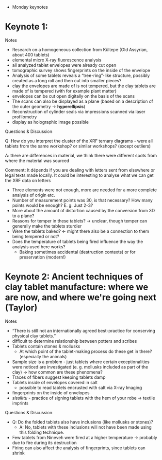 <!-- Output copied to clipboard! -->

* Monday keynotes

# **Keynote 1**: 

Notes



* Research on a homogeneous collection from Kültepe (Old Assyrian, about 400 tablets)
* elemental micro X-ray fluorescence analysis
* all analyzed tablet envelopes were already cut open
* tomographic survey shows fingerprints on the inside of the envelope
* Analysis of some tablets reveals a “tree-ring”-like structure, possibly created as a long roll and then cut into smaller pieces?
* clay the envelopes are made of is not tempered, but the clay tablets are made of is tempered (with for example plant matter)
* envelopes can be cut open digitally on the basis of the scans
* The scans can also be displayed as a plane (based on a description of the outer geometry -> **hyperellipsis**)
* Reconstruction of cylinder seals via impressions scanned via laser profilometry
* display as holographic image possible

Questions & Discussion

Q: How do you interpret the cluster of the XRF ternary diagrams - were all tablets from the same workshop? or similar workshops? (except outliers)

A: there are differences in material, we think there were different spots from where the material was sourced

Comment: It dépends if you are dealing with letters sent from elsewhere or legal texts made locally. It could be interesting to analyse what we can get the XRF data on letters



* Three elements were not enough, more are needed for a more complete analysis of origin etc.
* Number of measurement points was 30, is that necessary? How many points would be enough? E. g. Just 2-3?
* More about the amount of distortion caused by the conversion from 3D to a plane?
* Reasons for temper in these tablets? -> unclear, though temper can generally make the tablets sturdier
* Were the tablets baked? <- might there also be a connection to them being tempered or not?
* Does the temperature of tablets being fired influence the way the analysis used here works?
    * Baking sometimes accidental (destruction contexts) or for preservation (modern!)


# **Keynote 2**: Ancient techniques of clay tablet manufacture: where we are now, and where we're going next (Taylor)

Notes



* “There is still not an internationally agreed best-practice for conserving physical clay tablets.”
* difficult to determine relationship between potters and scribes
* Tablets contain stones & mollusks
    * At which point of the tablet-making process do these get in there? (especially the animals)
* Sample size is a problem - just tablets where certain exceptionalities were noticed are investigated (e. g. mollusks included as part of the clay) -> how common are these phenomena?
* Traces of fibers suggest keeping tablets damp
* Tablets inside of envelopes covered in salt
    * possible to read tablets encrusted with salt via X-ray Imaging
* fingerprints on the inside of envelopes
* _sissiktu_ - practice of signing tablets with the hem of your robe -> textile imprints

Questions & Discussion



* Q: Do the folded tablets also have inclusions (like mollusks or stones)?
    * A: No, tablets with these inclusions will not have been made using this folding technique.
* Few tablets from Nineveh were fired at a higher temperature -> probably due to fire during its destruction
* Firing can also affect the analysis of fingerprints, since tablets can shrink
